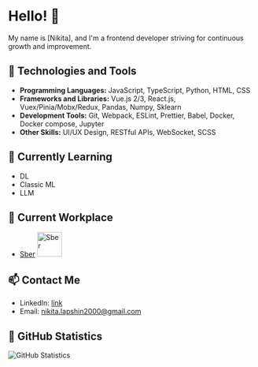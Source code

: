 # Hello! 👋

My name is [Nikita], and I'm a frontend developer striving for continuous growth and improvement.

## 🔧 Technologies and Tools

- **Programming Languages:** JavaScript, TypeScript, Python, HTML, CSS
- **Frameworks and Libraries:** Vue.js 2/3, React.js, Vuex/Pinia/Mobx/Redux, Pandas, Numpy, Sklearn
- **Development Tools:** Git, Webpack, ESLint, Prettier, Babel, Docker, Docker compose, Jupyter
- **Other Skills:** UI/UX Design, RESTful APIs, WebSocket, SCSS

## 🌱 Currently Learning

- DL
- Classic ML
- LLM

## 💼 Current Workplace

- [Sber](http://www.sberbank.ru)  <img src="https://cdn.regnum.ru/uploads/pictures/news/2020/11/11/regnum_picture_160507890570607_normal.jpg" alt="Sber" width="50" height="50">

## 📫 Contact Me

- LinkedIn: [link](https://www.linkedin.com/in/nikita-lapshin/)
- Email: nikita.lapshin2000@gmail.com

## 🚀 GitHub Statistics

![GitHub Statistics](https://github-readme-stats.vercel.app/api?username=Nikita-hub000&show_icons=true&theme=radical)
